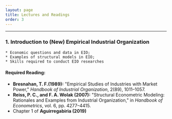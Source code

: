 ```yaml
---
layout: page
title: Lectures and Readings
order: 3
---
```

***

### 1. Introduction to (New) Empirical Industrial Organization  

    * Economic questions and data in EIO;  
    * Examples of structural models in EIO;  
    * Skills required to conduct EIO researches

#### Required Reading:

- **Bresnahan, T. F.(1989):** "Empirical Studies of Industries with Market Power," *Handbook of Industrial Organization*, 2(89), 1011–1057.  
- **Reiss, P. C., and F. A. Wolak (2007):** "Structural Econometric Modeling: Rationales and Examples from Industrial Organization," in *Handbook of Econometrics*, vol. 6, pp. 4277–4415.  
- Chapter 1 of **Aguirregabiria (2019)**
